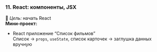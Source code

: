 
### **11. React: компоненты, JSX**

🎯 _Цель:_ начать React  
**Мини‑проект:**

- React приложение “Список фильмов”  
    Список → `props`, `useState`, список карточек → заглушка данных вручную